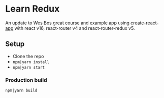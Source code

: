 # Learn Redux  

An update to [Wes Bos great course](https://learnredux.com/) and [example app](https://github.com/wesbos/Learn-Redux) using [create-react-app](https://github.com/facebookincubator/create-react-app) with react v16, react-router v4 and react-router-redux v5.  

## Setup  

- Clone the repo  
- `npm|yarn install`  
- `npm|yarn start`  

### Production build  
`npm|yarn build`  
